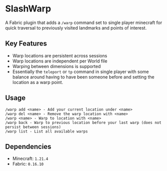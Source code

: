 # SlashWarp

A Fabric plugin that adds a `/warp` command set to single player minecraft for quick traversal to previously visited landmarks and points of interest.

## Key Features
- Warp locations are persistent across sessions
- Warp locations are independent per World file
- Warping between dimensions is supported
- Essentially the `teleport` or `tp` command in single player with some balance around having to have been someone before and setting the location as a warp point.

## Usage

```
/warp add <name> - Add your current location under <name>
/warp del <name> - Remove the warp location with <name>
/warp <name> - Warp to location with <name>
/warp back - Warp to previous location before your last warp (does not persist between sessions)
/warp list - List all available warps
```

## Dependencies
- Minecraft: `1.21.4`
- Fabric: `0.16.10`
